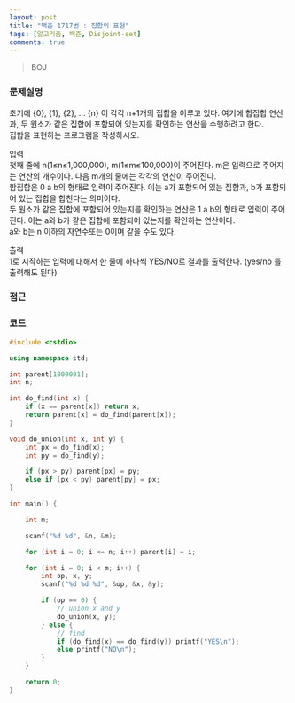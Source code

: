 ```yaml
---
layout: post
title: "백준 1717번 : 집합의 표현"
tags: [알고리즘, 백준, Disjoint-set]
comments: true
---
```


> BOJ  

### 문제설명  
초기에 {0}, {1}, {2}, ... {n} 이 각각 n+1개의 집합을 이루고 있다. 여기에 합집합 연산과, 두 원소가 같은 집합에 포함되어 있는지를 확인하는 연산을 수행하려고 한다.  
집합을 표현하는 프로그램을 작성하시오.  

입력  
첫째 줄에 n(1≤n≤1,000,000), m(1≤m≤100,000)이 주어진다. m은 입력으로 주어지는 연산의 개수이다. 다음 m개의 줄에는 각각의 연산이 주어진다.  
합집합은 0 a b의 형태로 입력이 주어진다. 이는 a가 포함되어 있는 집합과, b가 포함되어 있는 집합을 합친다는 의미이다.  
두 원소가 같은 집합에 포함되어 있는지를 확인하는 연산은 1 a b의 형태로 입력이 주어진다. 이는 a와 b가 같은 집합에 포함되어 있는지를 확인하는 연산이다.  
a와 b는 n 이하의 자연수또는 0이며 같을 수도 있다.  

출력  
1로 시작하는 입력에 대해서 한 줄에 하나씩 YES/NO로 결과를 출력한다. (yes/no 를 출력해도 된다)  

### 접근  


### 코드  
~~~c++
#include <cstdio>

using namespace std;

int parent[1000001];
int n;

int do_find(int x) {
    if (x == parent[x]) return x;
    return parent[x] = do_find(parent[x]);
}

void do_union(int x, int y) {
    int px = do_find(x);
    int py = do_find(y);

    if (px > py) parent[px] = py;
    else if (px < py) parent[py] = px;
}

int main() {

    int m;

    scanf("%d %d", &n, &m);

    for (int i = 0; i <= n; i++) parent[i] = i;

    for (int i = 0; i < m; i++) {
        int op, x, y;
        scanf("%d %d %d", &op, &x, &y);

        if (op == 0) {
            // union x and y
            do_union(x, y);
        } else {
            // find
            if (do_find(x) == do_find(y)) printf("YES\n");
            else printf("NO\n");
        }
    }

    return 0;
}

~~~
